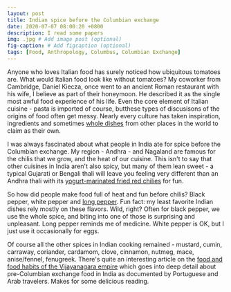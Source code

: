 ```yaml
---
layout: post
title: Indian spice before the Columbian exchange
date: 2020-07-07 08:00:20 +0800
description: I read some papers
img: .jpg # Add image post (optional)
fig-caption: # Add figcaption (optional)
tags: [Food, Anthropology, Columbus, Columbian Exchange]
---
```


Anyone who loves Italian food has surely noticed how ubiquitous tomatoes are. What would Italian food look like without tomatoes? My coworker from Cambridge, Daniel Kiecza, once went to an ancient Roman restaurant with his wife, I believe as part of their honeymoon. He described it as the single most awful food experience of his life. Even the core element of Italian cuisine - pasta is imported of course, butthese types of discusisons of the origins of food often get messy. Nearly every culture has taken inspiration, ingredients and sometimes [whole dishes](https://cafedelites.com/chicken-tikka-masala/) from other places in the world to claim as their own.

I was always fascinated about what people in India ate for spice before the Columbian exchange. My region - Andhra - and Nagaland are famous for the chilis that we grow, and the heat of our cuisine. This isn't to say that other cuisines in India aren't also spicy, but many of them lean sweet - a typical Gujarati or Bengali thali will leave you feeling very different than an Andhra thali with its [yogurt-marinated fried red chilies](https://www.sailusfood.com/majjiga-mirapakaayalu-sun-dried-chillis/) for fun.

So how did people make food full of heat and fun before chilis? Black pepper, white pepper and [long pepper](https://en.wikipedia.org/wiki/Long_pepper). Fun fact: my least favorite Indian dishes rely mostly on these flavors. Wild, right? Often for black pepper, we use the whole spice, and biting into one of those is surprising and unpleasant. Long pepper reminds me of medicine. White pepper is OK, but I just use it occasionally for eggs.

Of course all the other spices in Indian cooking remained - mustard, cumin, carraway, coriander, cardamom, clove, cinnamon, nutmeg, mace, anise/fennel, fenugreek. There's quite an interesting article on the [food and food habits of the Vijayanagara empire](http://www.kamat.com/database/articles/vnagar_foods.htm) which goes into deep detail about pre-Columbian exchange food in India as documented by Portuguese and Arab travelers. Makes for some delicious reading.
